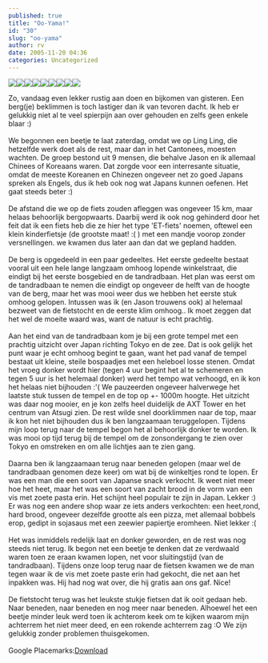 ```yaml
---
published: true
title: "Oo-Yama!"
id: "30"
slug: "oo-yama"
author: rv
date: 2005-11-20 04:36
categories: Uncategorized
---
```

<p><a href="http:///oy-full/image001.jpg"><img src="http:///oy-thumb/image001.jpg" /></a><a href="http:///oy-full/image002.jpg"><img src="http:///oy-thumb/image002.jpg" /></a><a href="http:///oy-full/image003.jpg"><img src="http:///oy-thumb/image003.jpg" /></a><a href="http:///oy-full/image004.jpg"><img src="http:///oy-thumb/image004.jpg" /></a><a href="http:///oy-full/image005.jpg"><img src="http:///oy-thumb/image005.jpg" /></a><a href="http:///oy-full/image006.jpg"><img src="http:///oy-thumb/image006.jpg" /></a><a href="http:///oy-full/image007.jpg"><img src="http:///oy-thumb/image007.jpg" /></a><a href="http:///oy-full/image008.jpg"><img src="http:///oy-thumb/image008.jpg" /></a><a href="http:///oy-full/image009.jpg"><img src="http:///oy-thumb/image009.jpg" /></a><br /></p><p>Zo, vandaag even lekker rustig aan doen en bijkomen van gisteren. Een berg(je) beklimmen is toch lastiger dan ik van tevoren dacht. Ik heb er gelukkig niet al te veel spierpijn aan over gehouden en zelfs geen enkele blaar :)<br /><br />We begonnen een beetje te laat zaterdag, omdat we op Ling Ling, die hetzelfde werk doet als de rest, maar dan in het Cantonees, moesten wachten. De groep bestond uit 9 mensen, die behalve Jason en ik allemaal Chinees of Koreaans waren. Dat zorgde voor een interresante situatie, omdat de meeste Koreanen en Chinezen ongeveer net zo goed Japans spreken als Engels, dus ik heb ook nog wat Japans kunnen oefenen. Het gaat steeds beter :)<br /><br />De afstand die we op de fiets zouden afleggen was ongeveer 15 km, maar helaas behoorlijk bergopwaarts. Daarbij werd ik ook nog gehinderd door het feit dat ik een fiets heb die ze hier het type 'ET-fiets' noemen, oftewel een klein kinderfietsje (de grootste maat! :( ) met een mandje voorop zonder versnellingen. we kwamen dus later aan dan dat we gepland hadden.<br /><br />De berg is opgedeeld in een paar gedeeltes. Het eerste gedeelte bestaat vooral uit een hele lange langzaam omhoog lopende winkelstraat, die eindigt bij het eerste bosgebied en de tandradbaan. Het plan was eerst om de tandradbaan te nemen die eindigt op ongeveer de helft van de hoogte van de berg, maar het was mooi weer dus we hebben het eerste stuk omhoog gelopen. Intussen was ik (en Jason trouwens ook) al helemaal bezweet van de fietstocht en de eerste klim omhoog.. Ik moet zeggen dat het wel de moeite waard was, want de natuur is echt prachtig.<br /><br />Aan het eind van de tandradbaan kom je bij een grote tempel met een prachtig uitzicht over Japan richting Tokyo en de zee. Dat is ook gelijk het punt waar je echt omhoog begint te gaan, want het pad vanaf de tempel bestaat uit kleine, steile bospaadjes met een heleboel losse stenen. Omdat het vroeg donker wordt hier (tegen 4 uur begint het al te schemeren en tegen 5 uur is het helemaal donker) werd het tempo wat verhoogd, en ik kon het helaas niet bijhouden :'( We pauzeerden ongeveer halverwege het laatste stuk tussen de tempel en de top op +- 1000m hoogte. Het uitzicht was daar nog mooier, en je kon zelfs heel duidelijk de AXT Tower en het centrum van Atsugi zien. De rest wilde snel doorklimmen naar de top, maar ik kon het niet bijhouden dus ik ben langzaamaan teruggelopen. Tijdens mijn loop terug naar de tempel begon het al behoorlijk donker te worden. Ik was mooi op tijd terug bij de tempel om de zonsondergang te zien over Tokyo en omstreken en om alle lichtjes aan te zien gang.<br /><br />Daarna ben ik langzaamaan terug naar beneden gelopen (maar wel de tandradbaan genomen deze keer) om wat bij de winkeltjes rond te lopen. Er was een man die een soort van Japanse snack verkocht. Ik weet niet meer hoe het heet, maar het was een soort van zacht brood in de vorm van een vis met zoete pasta erin. Het schijnt heel populair te zijn in Japan. Lekker :) Er was nog een andere shop waar ze iets anders verkochten: een heet,rond, hard brood, ongeveer dezelfde grootte als een pizza, met allemaal bobbels erop, gedipt in sojasaus met een zeewier papiertje eromheen. Niet lekker :(<br /><br />Het was inmiddels redelijk laat en donker geworden, en de rest was nog steeds niet terug. Ik begon net een beetje te denken dat ze verdwaald waren toen ze eraan kwamen lopen, net voor sluitingstijd (van de tandradbaan). Tijdens onze loop terug naar de fietsen kwamen we de man tegen waar ik de vis met zoete paste erin had gekocht, die net aan het inpakken was. Hij had nog wat over, die hij gratis aan ons gaf. Nice!<br /><br />De fietstocht terug was het leukste stukje fietsen dat ik ooit gedaan heb. Naar beneden, naar beneden en nog meer naar beneden. Alhoewel het een beetje minder leuk werd toen ik achterom keek om te kijken waarom mijn achterrem het niet meer deed, en een rokende achterrem zag :O We zijn gelukkig zonder problemen thuisgekomen.<br /><br />Google Placemarks:<a href="http:///placemarks/ooyama.kmz">Download</a></p>